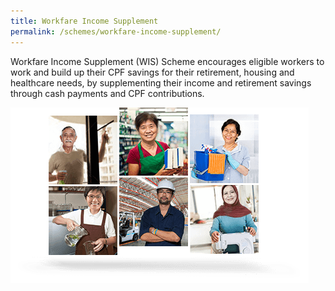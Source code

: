 ```yaml
---
title: Workfare Income Supplement
permalink: /schemes/workfare-income-supplement/
---
```

Workfare Income Supplement (WIS) Scheme encourages eligible workers to work and build up their CPF savings for their retirement, housing and healthcare needs, by supplementing their income and retirement savings through cash payments and CPF contributions.

![](/images/WIS1.png)